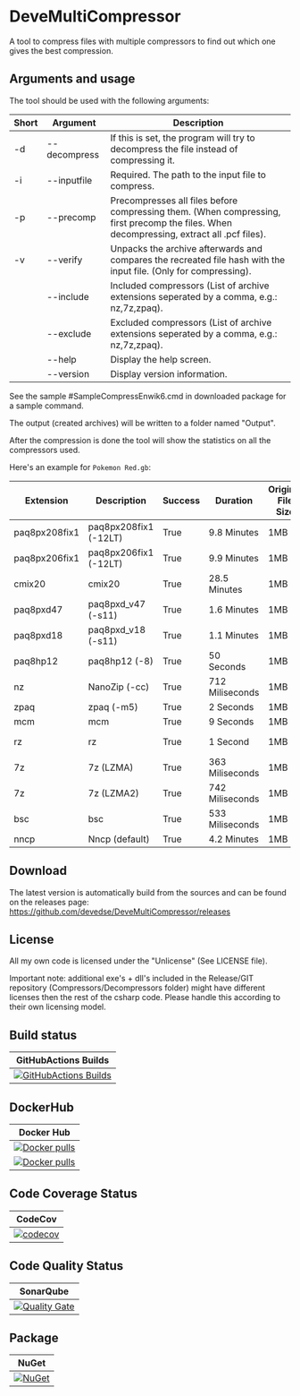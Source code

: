 # DeveMultiCompressor
A tool to compress files with multiple compressors to find out which one gives the best compression.

## Arguments and usage

The tool should be used with the following arguments:

| Short | Argument | Description |
| -- | -- | -- |
| -d | --decompress | If this is set, the program will try to decompress the file instead of compressing it. |
| -i | --inputfile | Required. The path to the input file to compress. |
| -p | --precomp | Precompresses all files before compressing them. (When compressing, first precomp the files. When decompressing, extract all .pcf files). |
| -v | --verify | Unpacks the archive afterwards and compares the recreated file hash with the input file. (Only for compressing). |
| | --include | Included compressors (List of archive extensions seperated by a comma, e.g.: nz,7z,zpaq). |
| | --exclude | Excluded compressors (List of archive extensions seperated by a comma, e.g.: nz,7z,zpaq). |
| | --help | Display the help screen. |
| | --version | Display version information. |

See the sample #SampleCompressEnwik6.cmd in downloaded package for a sample command.

The output (created archives) will be written to a folder named "Output".

After the compression is done the tool will show the statistics on all the compressors used.

Here's an example for `Pokemon Red.gb`:

|   Extension   |      Description      | Success |    Duration     | Original File Size | Compressed File Size | Compressed File Size (Bytes) | Verification Status | Decompression time |
| ------------- | --------------------- | ------- | --------------- | ------------------ | -------------------- | ---------------------------- | ------------------- | ------------------ |
| paq8px208fix1 | paq8px208fix1 (-12LT) |  True   |   9.8 Minutes   |        1MB         |       261.9KB        |            268161            |       Success       |    9.8 Minutes     |
| paq8px206fix1 | paq8px206fix1 (-12LT) |  True   |   9.9 Minutes   |        1MB         |        262KB         |            268329            |       Success       |    10.1 Minutes    |
|    cmix20     |        cmix20         |  True   |  28.5 Minutes   |        1MB         |       262.2KB        |            268492            |       Success       |    28.7 Minutes    |
|   paq8pxd47   |  paq8pxd_v47 (-s11)   |  True   |   1.6 Minutes   |        1MB         |       272.2KB        |            278742            |       Success       |    1.6 Minutes     |
|   paq8pxd18   |  paq8pxd_v18 (-s11)   |  True   |   1.1 Minutes   |        1MB         |       272.8KB        |            279387            |       Success       |      1 Minute      |
|   paq8hp12    |     paq8hp12 (-8)     |  True   |   50 Seconds    |        1MB         |       289.6KB        |            296532            |       Success       |     49 Seconds     |
|      nz       |     NanoZip (-cc)     |  True   | 712 Miliseconds |        1MB         |       295.8KB        |            302936            |       Success       |  715 Miliseconds   |
|     zpaq      |      zpaq (-m5)       |  True   |    2 Seconds    |        1MB         |       303.7KB        |            310947            |       Success       |      1 Second      |
|      mcm      |          mcm          |  True   |    9 Seconds    |        1MB         |       307.5KB        |            314885            |       Success       |     3 Seconds      |
|      rz       |          rz           |  True   |    1 Second     |        1MB         |       315.3KB        |            322839            |       Success       |  241 Miliseconds   |
|      7z       |       7z (LZMA)       |  True   | 363 Miliseconds |        1MB         |       322.9KB        |            330631            |       Success       |  353 Miliseconds   |
|      7z       |      7z (LZMA2)       |  True   | 742 Miliseconds |        1MB         |        323KB         |            330712            |       Success       |  356 Miliseconds   |
|      bsc      |          bsc          |  True   | 533 Miliseconds |        1MB         |       359.4KB        |            367990            |       Success       |  426 Miliseconds   |
|     nncp      |    Nncp (default)     |  True   |   4.2 Minutes   |        1MB         |       372.5KB        |            381416            |       Success       |    4.4 Minutes     |

## Download

The latest version is automatically build from the sources and can be found on the releases page:
https://github.com/devedse/DeveMultiCompressor/releases

## License

All my own code is licensed under the "Unlicense" (See LICENSE file).

Important note: additional exe's + dll's included in the Release/GIT repository (Compressors/Decompressors folder) might have different licenses then the rest of the csharp code. Please handle this according to their own licensing model.


## Build status

| GitHubActions Builds |
|:--------------------:|
| [![GitHubActions Builds](https://github.com/devedse/DeveMultiCompressor/workflows/GitHubActionsBuilds/badge.svg)](https://github.com/devedse/DeveMultiCompressor/actions/workflows/githubactionsbuilds.yml) |

## DockerHub

| Docker Hub |
|:----------:|
| [![Docker pulls](https://img.shields.io/docker/v/devedse/devemulticompressorweb)](https://hub.docker.com/r/devedse/devemulticompressorweb/) |
| [![Docker pulls](https://img.shields.io/docker/v/devedse/devemulticompressormonogameblazor)](https://hub.docker.com/r/devedse/devemulticompressormonogameblazor/) |

## Code Coverage Status

| CodeCov |
|:-------:|
| [![codecov](https://codecov.io/gh/devedse/DeveMultiCompressor/branch/master/graph/badge.svg)](https://codecov.io/gh/devedse/DeveMultiCompressor) |

## Code Quality Status

| SonarQube |
|:---------:|
| [![Quality Gate](https://sonarcloud.io/api/project_badges/measure?project=DeveMultiCompressor&metric=alert_status)](https://sonarcloud.io/dashboard?id=DeveMultiCompressor) |

## Package

| NuGet |
|:-----:|
| [![NuGet](https://img.shields.io/nuget/v/DeveMultiCompressor.svg)](https://www.nuget.org/packages/DeveMultiCompressor/) |